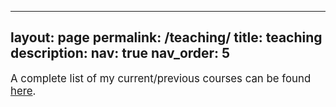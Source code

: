 
---
layout: page
permalink: /teaching/
title: teaching
description: 
nav: true
nav_order: 5
---

<big>A complete list of my current/previous courses can be found <a href="https://people.utwente.nl/g.rattan?tab=education">here</a>.</big> 
